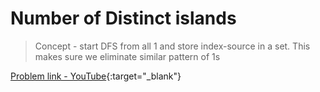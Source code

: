 # Number of Distinct islands

> Concept - start DFS from all 1 and store index-source in a set. This makes sure we eliminate similar pattern of 1s

[Problem link - YouTube](https://www.youtube.com/watch?v=7zmgQSJghpo&list=PLgUwDviBIf0oE3gA41TKO2H5bHpPd7fzn&index=16&ab_channel=takeUforward){:target="_blank"}